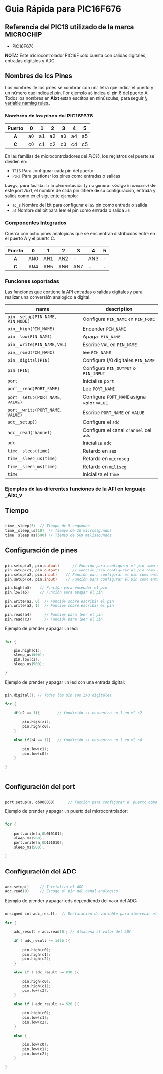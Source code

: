 # Guia Rápida para PIC16F676
## Referencia del PIC16 utilizado de la marca MICROCHIP
- PIC16F676

**NOTA:** Este microcontrolador PIC16F solo cuenta con salidas digitales, entradas digitales y ADC.

## Nombres de los Pines
Los nombres de los pines se nombran con una letra que indica el puerto y un número que indica el pin. Por ejemplo `a6` indica el pin 6 del puerto A. Todos los nombres en **Aixt** estan escritos en minúsculas, para seguir [V variable naming rules.](https://github.com/vlang/v/blob/master/doc/docs.md#variables).


### Nombres de los pines del PIC16F676
| Puerto | 0 | 1 | 2 | 3 | 4 | 5 | 
|:------:|---|---|---|---|---|---|
| **A**  | a0| a1| a2| a3| a4| a5|
| **C**  | c0| c1| c2| c3| c4| c5|

En las familias de microcontroladores del _PIC16_, los registros del puerto se dividen en: 

- `TRIS` Para configurar cada pin del puerto
- `PORT` Para gestionar los pines como entradas o salidas

Luego, para facilitar la implementación (y no generar código inncesario) de este port _Aixt_, el nombre de cada pin difiere de su configuración, entrada y salida como en el siguiente ejemplo: 

- `a5_s` Nombre del bit para configurar el `a5` pin como entrada o salida 
- `a5`   Nombre del bit para leer el pin como entrada o salida `a5`

### Componentes Integrados 
Cuenta con ocho pines analogicas que se encuentran distribuidas entre en el puerto A y el puerto C.

| Puerto | 0 | 1 | 2 | 3 | 4 | 5 | 
|:------:|---|---|---|---|---|---|
| **A**  |AN0|AN1|AN2|-  |AN3|-  |
| **C**  |AN4|AN5|AN6|AN7|-  |-  |

### Funciones soportadas
Las funciones que contiene la API entradas o salidas digitales y para realizar una conversión analogico a digital.

name                                  | description
--------------------------------------|----------------------------------------------
`pin__setup(PIN_NAME, PIN_MODE)`     | Configura `PIN_NAME` en `PIN_MODE`
`pin__high(PIN_NAME)`                 | Encender `PIN_NAME`
`pin__low(PIN_NAME)`                  | Apagar `PIN_NAME`
`pin__write(PIN_NAME,VAL)`            | Escribe `VAL` en `PIN_NAME`
`pin__read(PIN_NAME)`                 | lee `PIN_NAME`
`pin__digital(PIN)`                   | Configura I/0 digitales `PIN_NAME`
`pin (PIN)`                           | Configura `PIN_OUTPUT` o `PIN_INPUT`
`port`                                | Inicializa `port`
`port__read(PORT_NAME)`               | Lee `PORT_NAME`
`port__setup(PORT_NAME, VALUE)`       | Configura `PORT_NAME` asigna valor `VALUE`
`port__write(PORT_NAME, VALUE)`       | Escribe `PORT_NAME` en `VALUE`
`adc__setup()`                        | Configura el `adc` 
`adc__read(channel)`                  | Configura el canal `channel` del `adc`
`adc`                                 | Inicializa `adc` 
`time__sleep(time)`                   | Retardo en `seg`
`time__sleep_us(time)`                | Retardo en `microseg`
`time__sleep_ms(time)`                | Retardo en `miliseg`
`time`                                | Inicializa el `time`

### Ejemplos de las diferentes funciones de la API en lenguaje _Aixt_v 

## Tiempo

```v

time__sleep(5)	// Tiempo de 5 segundos
time__sleep_us(10)	// Tiempo de 10 microsegundos
time__sleep_ms(500)	// Tiempo de 500 milisegundos

```

## Configuración de pines 

```v

pin.setup(a5, pin.output)      // Función para configurar el pin como salida 
pin.setup(c2, pin.output)      // Función para configurar el pin como salida
pin.setup(a2, pin.input)    // Función para configurar el pin como entrada
pin.setup(c4, pin.input)    // Función para configurar el pin como entrada

pin.high(a5)    // Función para encender el pin           
pin.low(a5)     // Función para apagar el pin

pin.write(a2, 0)  // Función sobre escribir el pin
pin.write(a2, 1)  // Función sobre escribir el pin

pin.read(a4)      // Función para leer el pin
pin.read(c3)      // Función para leer el pin

```

Ejemplo de prender y apagar un led:

```v
      
for {

    pin.high(c1);
    sleep_us(500);
    pin.low(c1);
    sleep_us(500);

}

```
Ejemplo de prender y apagar un led con una entrada digital:

```v

pin.digital(); // Todas los pin son I/O digitales

for {
    
    if(c2 == 1){        // Condición si encuentra un 1 en el c2
        
        pin.high(c1);
        pin.high(c0);
    }
    
    else if(c4 == 1){   // Condición si encuentra un 1 en el c4
        
        pin.low(c1);
        pin.low(c0);
    }

}
        
```

## Configuración del port

```v

port.setup(a, ob000000)      // Función para configurar el puerto como salida 

```

Ejemplo de prender y apagar un puerto del microcontrolador:

```v
      
for {
        
    port.write(a,0b010101);
    sleep_ms(500);
    port.write(a,0b101010);
    sleep_ms(500);      
        
}

```

## Configuración del ADC

```v

adc.setup()     // Inicializa el ADC
adc.read(0)     // Escoge el pin del canal analogico

```

Ejemplo de prender y apagar leds dependiendo del valor del ADC:

```v

unsigned int adc_result;  // Declaración de variable para almacenar el valor del ADC
        
for {
            
    adc_result = adc.read(0); // Almacena el valor del ADC
    
    if ( adc_result >= 1020 ){
        
        pin.high(c0);
        pin.high(c1);
        pin.high(c2);           
    }
    
    else if ( adc_result >= 820 ){
        
        pin.high(c0);
        pin.high(c1);
        pin.low(c2);
    }
    
    else if ( adc_result >= 620 ){
        
        pin.high(c0);
        pin.low(c1);
        pin.low(c2);   
    }
        
    else {
        
        pin.low(c0);
        pin.low(c1);
        pin.low(c2);      
    }

}

```